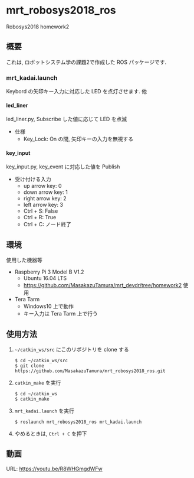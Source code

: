 # mrt_robosys2018_ros
Robosys2018 homework2

## 概要
これは, ロボットシステム学の課題2で作成した ROS パッケージです.

### mrt_kadai.launch
Keybord の矢印キー入力に対応した LED を点灯させます. 他

#### led_liner
led_liner.py, Subscribe した値に応じて LED を点滅
- 仕様
	- Key_Lock: On の間, 矢印キーの入力を無視する

#### key_input
key_input.py, key_event に対応した値を Publish
- 受け付ける入力
	- up arrow key: 0
	- down arrow key: 1
	- right arrow key: 2
	- left arrow key: 3
	- Ctrl + S: False
	- Ctrl + R: True
	- Ctrl + C: ノード終了
   
## 環境
使用した機器等
- Raspberry Pi 3 Model B V1.2
	- Ubuntu 16.04 LTS
	- https://github.com/MasakazuTamura/mrt_devdr/tree/homework2 使用
- Tera Tarm
	- Windows10 上で動作
	- キー入力は Tera Tarm 上で行う

## 使用方法
1. `~/catkin_ws/src` にこのリポジトリを clone する
	```
	$ cd ~/catkin_ws/src
	$ git clone https://github.com/MasakazuTamura/mrt_robosys2018_ros.git
	```
1. `catkin_make` を実行
	```
	$ cd ~/catkin_ws
	$ catkin_make
	```
1. `mrt_kadai.launch` を実行
	```
	$ roslaunch mrt_robosys2018_ros mrt_kadai.launch
	```
1. やめるときは, `Ctrl + C` を押下

## 動画
URL: https://youtu.be/R8WHGmgdWFw
